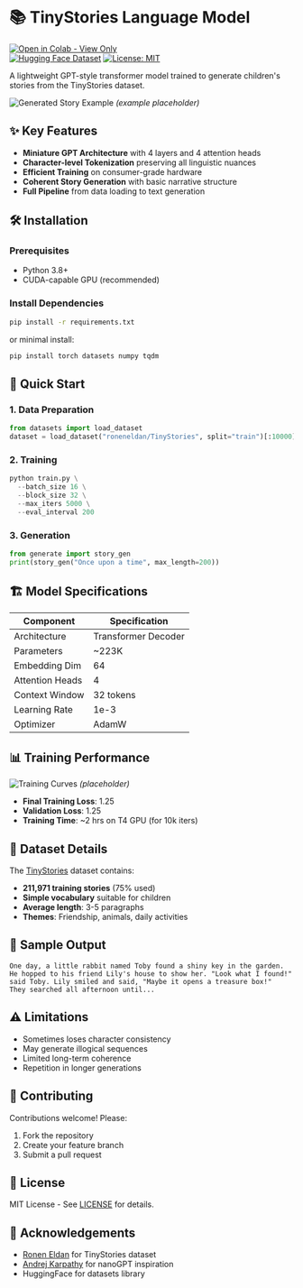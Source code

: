 # 📚 TinyStories Language Model

[![Open in Colab - View Only](https://colab.research.google.com/assets/colab-badge.svg)](https://colab.research.google.com/github/Anton3090/gpt2-mini-implementation/blob/main/GPT2_From_Scratch.ipynb?view_only=true)  
[![Hugging Face Dataset](https://img.shields.io/badge/dataset-TinyStories-blue)](https://huggingface.co/datasets/roneneldan/TinyStories)
[![License: MIT](https://img.shields.io/badge/License-MIT-yellow.svg)](https://opensource.org/licenses/MIT)

A lightweight GPT-style transformer model trained to generate children's stories from the TinyStories dataset.

![Generated Story Example](https://via.placeholder.com/600x200?text=Sample+Story+Output) *(example placeholder)*

## ✨ Key Features

- **Miniature GPT Architecture** with 4 layers and 4 attention heads
- **Character-level Tokenization** preserving all linguistic nuances
- **Efficient Training** on consumer-grade hardware
- **Coherent Story Generation** with basic narrative structure
- **Full Pipeline** from data loading to text generation

## 🛠️ Installation

### Prerequisites
- Python 3.8+
- CUDA-capable GPU (recommended)

### Install Dependencies
```bash
pip install -r requirements.txt
```
or minimal install:
```bash
pip install torch datasets numpy tqdm
```

## 🚀 Quick Start

### 1. Data Preparation
```python
from datasets import load_dataset
dataset = load_dataset("roneneldan/TinyStories", split="train")[:10000]  # Smaller subset for testing
```

### 2. Training
```python
python train.py \
  --batch_size 16 \
  --block_size 32 \
  --max_iters 5000 \
  --eval_interval 200
```

### 3. Generation
```python
from generate import story_gen
print(story_gen("Once upon a time", max_length=200))
```

## 🏗️ Model Specifications

| Component          | Specification          |
|--------------------|------------------------|
| Architecture       | Transformer Decoder    |
| Parameters         | ~223K                  |
| Embedding Dim      | 64                     |
| Attention Heads    | 4                      |
| Context Window     | 32 tokens              |
| Learning Rate      | 1e-3                   |
| Optimizer          | AdamW                  |

## 📊 Training Performance

![Training Curves](https://via.placeholder.com/600x300?text=Loss+Curves) *(placeholder)*

- **Final Training Loss**: 1.25
- **Validation Loss**: 1.25
- **Training Time**: ~2 hrs on T4 GPU (for 10k iters)

## 💾 Dataset Details

The [TinyStories](https://huggingface.co/datasets/roneneldan/TinyStories) dataset contains:

- **211,971 training stories** (75% used)
- **Simple vocabulary** suitable for children
- **Average length**: 3-5 paragraphs
- **Themes**: Friendship, animals, daily activities

## 📝 Sample Output

```
One day, a little rabbit named Toby found a shiny key in the garden. 
He hopped to his friend Lily's house to show her. "Look what I found!" 
said Toby. Lily smiled and said, "Maybe it opens a treasure box!" 
They searched all afternoon until...
```

## ⚠️ Limitations

- Sometimes loses character consistency
- May generate illogical sequences
- Limited long-term coherence
- Repetition in longer generations

## 🤝 Contributing

Contributions welcome! Please:
1. Fork the repository
2. Create your feature branch
3. Submit a pull request

## 📜 License

MIT License - See [LICENSE](LICENSE) for details.

## 🙏 Acknowledgements

- [Ronen Eldan](https://huggingface.co/roneneldan) for TinyStories dataset
- [Andrej Karpathy](https://github.com/karpathy) for nanoGPT inspiration
- HuggingFace for datasets library
